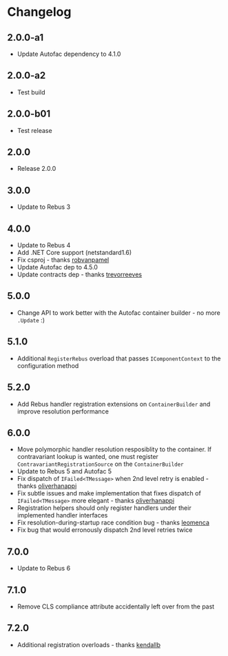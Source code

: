 # Changelog

## 2.0.0-a1
* Update Autofac dependency to 4.1.0

## 2.0.0-a2
* Test build

## 2.0.0-b01
* Test release

## 2.0.0
* Release 2.0.0

## 3.0.0
* Update to Rebus 3

## 4.0.0
* Update to Rebus 4
* Add .NET Core support (netstandard1.6)
* Fix csproj - thanks [robvanpamel]
* Update Autofac dep to 4.5.0
* Update contracts dep - thanks [trevorreeves]

## 5.0.0
* Change API to work better with the Autofac container builder - no more `.Update` :)

## 5.1.0
* Additional `RegisterRebus` overload that passes `IComponentContext` to the configuration method

## 5.2.0
* Add Rebus handler registration extensions on `ContainerBuilder` and improve resolution performance

## 6.0.0
* Move polymorphic handler resolution resposiblity to the container. If contravariant lookup is wanted, one must register `ContravariantRegistrationSource` on the `ContainerBuilder`
* Update to Rebus 5 and Autofac 5
* Fix dispatch of `IFailed<TMessage>` when 2nd level retry is enabled - thanks [oliverhanappi]
* Fix subtle issues and make implementation that fixes dispatch of `IFailed<TMessage>` more elegant - thanks [oliverhanappi]
* Registration helpers should only register handlers under their implemented handler interfaces
* Fix resolution-during-startup race condition bug - thanks [leomenca]
* Fix bug that would erronously dispatch 2nd level retries twice

## 7.0.0
* Update to Rebus 6

## 7.1.0
* Remove CLS compliance attribute accidentally left over from the past

## 7.2.0
* Additional registration overloads - thanks [kendallb]

[kendallb]: https://github.com/kendallb
[leomenca]: https://github.com/leomenca
[oliverhanappi]: https://github.com/oliverhanappi
[robvanpamel]: https://github.com/robvanpamel
[trevorreeves]: https://github.com/trevorreeves
